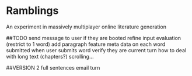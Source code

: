 # Ramblings
An experiment in massively multiplayer online literature generation

##TODO
send message to user if they are booted
refine input evaluation (restrict to 1 word)
add paragraph feature
meta data on each word submitted
when user submits word verify they are current turn
how to deal with long text (chapters?)
scrolling...

##VERSION 2
full sentences
email turn